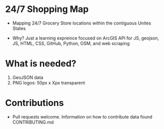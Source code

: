# 24/7 Shopping Map

- Mapping 24/7 Grocery Store locations within the contiguous Unites States

- Why? Just a learning expreince focused on ArcGIS API for JS, geojson, JS, HTML, CSS, GitHub, Python, OSM, and web scraping

# What is needed?

1. GeoJSON data
2. PNG logos: 50px x Xpx transparent


# Contributions

- Pull requests welcome. Information on how to contribute data found CONTRIBUTING.md